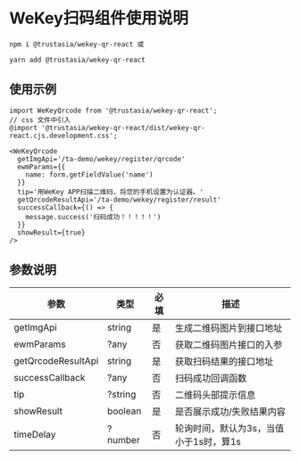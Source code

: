 # WeKey扫码组件使用说明

``` install
npm i @trustasia/wekey-qr-react 或

yarn add @trustasia/wekey-qr-react 
```

## 使用示例

```demo
import WeKeyQrcode from '@trustasia/wekey-qr-react';
// css 文件中引入
@import '@trustasia/wekey-qr-react/dist/wekey-qr-react.cjs.development.css';

<WeKeyQrcode
  getImgApi='/ta-demo/wekey/register/qrcode'
  ewmParams={{
    name: form.getFieldValue('name')
  }}
  tip='用WeKey APP扫描二维码，将您的手机设置为认证器。'
  getQrcodeResultApi='/ta-demo/wekey/register/result'
  successCallback={() => {
    message.success('扫码成功！！！！！')
  }}
  showResult={true}
/>
```

## 参数说明

|  参数   | 类型  | 必填  | 描述  |
|  ----  | ----  | ----  | ----  |
| getImgApi  | string | 是 | 生成二维码图片到接口地址  |
| ewmParams  | ?any | 否 | 获取二维码图片接口的入参  |
| getQrcodeResultApi  | string | 是 | 获取扫码结果的接口地址  |
| successCallback  | ?any | 否 | 扫码成功回调函数  |
| tip  | ?string | 否 | 二维码头部提示信息  |
| showResult  | boolean | 是 | 是否展示成功/失败结果内容  |
| timeDelay  | ?number | 否 | 轮询时间，默认为3s，当值小于1s时，算1s  |
